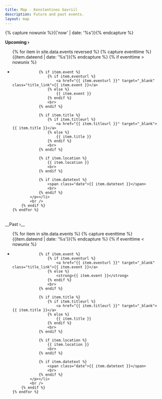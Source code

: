 ```yaml
---
title: Map - Konstantinos Gavriil
description: Future and past events.
layout: map
---
```


{% capture nowunix %}{{'now' | date: '%s'}}{% endcapture %}

__Upcoming &rsaquo;__

<ul>
	{% for item in site.data.events reversed %}
		{% capture eventtime %}{{item.dateend | date: '%s'}}{% endcapture %}
		{% if eventtime > nowunix %}
			<li><p>

				{% if item.event %}
					{% if item.eventurl %}
						<a href="{{ item.eventurl }}" target="_blank" class="title_link">{{ item.event }}</a>
					{% else %}
						{{ item.event }}
					{% endif %}
					<br>
				{% endif %}

				{% if item.title %}
					{% if item.titleurl %}
						<a href="{{ item.titleurl }}" target="_blank">{{ item.title }}</a>
					{% else %}
						{{ item.title }}
					{% endif %}
					<br>
				{% endif %}

				{% if item.location %}
					{{ item.location }}
					<br>
				{% endif %}

				{% if item.datetext %}
					<span class="date">{{ item.datetext }}</span>
					<br>
				{% endif %}
			</p></li>
			<br />
		{% endif %}
	{% endfor %}
</ul>

<br>
__Past &rsaquo;__

<ul>
	{% for item in site.data.events %}
		{% capture eventtime %}{{item.dateend | date: '%s'}}{% endcapture %}
		{% if eventtime < nowunix %}
			<li><p>

				{% if item.event %}
					{% if item.eventurl %}
						<a href="{{ item.eventurl }}" target="_blank" class="title_link">{{ item.event }}</a>
					{% else %}
						<strong>{{ item.event }}</strong>
					{% endif %}
					<br>
				{% endif %}

				{% if item.title %}
					{% if item.titleurl %}
						<a href="{{ item.titleurl }}" target="_blank">{{ item.title }}</a>
					{% else %}
						{{ item.title }}
					{% endif %}
					<br>
				{% endif %}

				{% if item.location %}
					{{ item.location }}
					<br>
				{% endif %}

				{% if item.datetext %}
					<span class="date">{{ item.datetext }}</span>
					<br>
				{% endif %}
			</p></li>
			<br />
		{% endif %}
	{% endfor %}
</ul>
